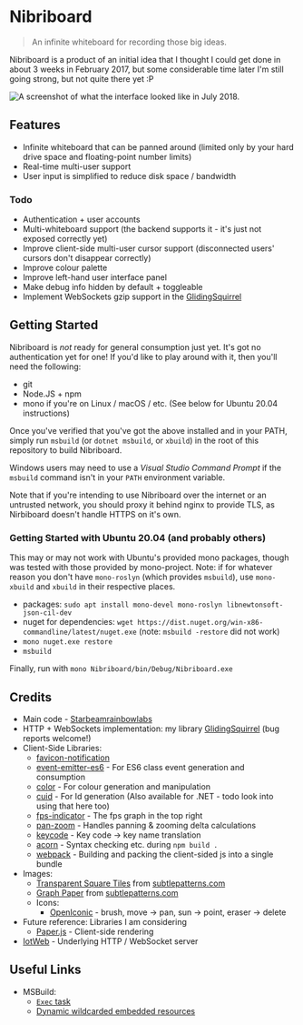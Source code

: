 # Nibriboard

> An infinite whiteboard for recording those big ideas.

Nibriboard is a product of an initial idea that I thought I could get done in about 3 weeks in February 2017, but some considerable time later I'm still going strong, but not quite there yet :P

![A screenshot of what the interface looked like in July 2018.](https://raw.githubusercontent.com/sbrl/Nibriboard/master/screenshots/2018-July.png)

## Features
 - Infinite whiteboard that can be panned around (limited only by your hard drive space and floating-point number limits)
 - Real-time multi-user support
 - User input is simplified to reduce disk space / bandwidth

### Todo
 - Authentication + user accounts
 - Multi-whiteboard support (the backend supports it - it's just not exposed correctly yet)
 - Improve client-side multi-user cursor support (disconnected users' cursors don't disappear correctly)
 - Improve colour palette
 - Improve left-hand user interface panel
 - Make debug info hidden by default + toggleable
 - Implement WebSockets gzip support in the [GlidingSquirrel](https://git.starbeamrainbowlabs.com/sbrl/GlidingSquirrel)


## Getting Started

Nibriboard is _not_ ready for general consumption just yet. It's got no authentication yet for one! If you'd like to play around with it, then you'll need the following:

 - git
 - Node.JS + npm
 - mono if you're on Linux / macOS / etc. (See below for Ubuntu 20.04 instructions)
 
Once you've verified that you've got the above installed and in your PATH, simply run `msbuild` (or `dotnet msbuild`, or `xbuild`) in the root of this repository to build Nibriboard.

Windows users may need to use a _Visual Studio Command Prompt_ if the `msbuild` command isn't in your `PATH` environment variable.

Note that if you're intending to use Nibriboard over the internet or an untrusted network, you should proxy it behind nginx to provide TLS, as Nirbiboard doesn't handle HTTPS on it's own.

### Getting Started with Ubuntu 20.04 (and probably others)

This may or may not work with Ubuntu's provided mono packages, though was tested with those provided by mono-project. Note: if for whatever reason you don't have `mono-roslyn` (which provides `msbuild`), use `mono-xbuild` and `xbuild` in their respective places.

* packages: `sudo apt install mono-devel mono-roslyn libnewtonsoft-json-cil-dev`
* nuget for dependencies: `wget https://dist.nuget.org/win-x86-commandline/latest/nuget.exe` (note: `msbuild -restore` did not work)
* `mono nuget.exe restore`
* `msbuild`

Finally, run with `mono Nibriboard/bin/Debug/Nibriboard.exe`

## Credits
 - Main code - [Starbeamrainbowlabs](https://starbeamrainbowlabs.com/)
 - HTTP + WebSockets implementation: my library [GlidingSquirrel](https://github.com/sbrl/GlidingSquirrel) (bug reports welcome!)
 - Client-Side Libraries:
 	 - [favicon-notification](https://www.npmjs.com/package/favicon-notification)
 	 - [event-emitter-es6](https://www.npmjs.com/package/event-emitter-es6) - For ES6 class event generation and consumption
 	 - [color](https://www.npmjs.com/package/color) - For colour generation and manipulation
 	 - [cuid](https://www.npmjs.com/package/cuid) - For Id generation (Also available for .NET - todo look into using that here too)
 	 - [fps-indicator](https://www.npmjs.com/package/fps-indicator) - The fps graph in the top right
 	 - [pan-zoom](https://www.npmjs.com/package/pan-zoom) - Handles panning & zooming delta calculations
     - [keycode](https://www.npmjs.com/package/keycode) - Key code -> key name translation
 	 - [acorn](https://www.npmjs.com/package/acorn) - Syntax checking etc. during `npm build .`
 	 - [webpack](https://webpack.js.org/) - Building and packing the client-sided js into a single bundle
 - Images:
     - [Transparent Square Tiles](https://www.toptal.com/designers/subtlepatterns/transparent-square-tiles/) from [subtlepatterns.com](https://subtlepatterns.com/)
     - [Graph Paper](https://www.toptal.com/designers/subtlepatterns/graphy/) from [subtlepatterns.com](https://subtlepatterns.com)
     - Icons:
         - [OpenIconic](https://useiconic.com/open) - brush, move -> pan, sun -> point, eraser -> delete
 - Future reference: Libraries I am considering
	 - [Paper.js](http://paperjs.org/) - Client-side rendering
 - [IotWeb](http://sensaura.org/pages/tools/iotweb/) - Underlying HTTP / WebSocket server


## Useful Links
 - MSBuild:
	 - [`Exec` task](https://docs.microsoft.com/en-gb/visualstudio/msbuild/exec-task)
	 - [Dynamic wildcarded embedded resources](https://ayende.com/blog/4446/how-to-setup-dynamic-groups-in-msbuild-without-visual-studio-ruining-them)
